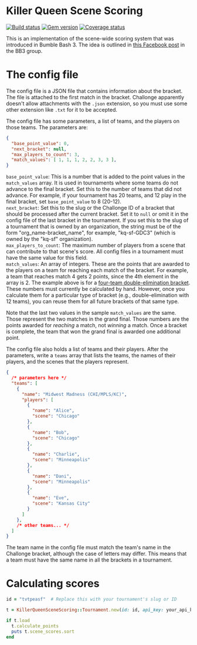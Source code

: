 # Killer Queen Scene Scoring
[![Build status](https://travis-ci.com/acidhelm/killer_queen_scene_scoring.svg?branch=master)](https://travis-ci.com/acidhelm/killer_queen_scene_scoring)
[![Gem version](https://badge.fury.io/rb/killer_queen_scene_scoring.svg)](https://badge.fury.io/rb/killer_queen_scene_scoring)
[![Coverage status](https://coveralls.io/repos/github/acidhelm/killer_queen_scene_scoring/badge.svg?branch=master)](https://coveralls.io/github/acidhelm/killer_queen_scene_scoring?branch=master)

This is an implementation of the scene-wide scoring system that was introduced
in Bumble Bash 3. The idea is outlined in
[this Facebook post](https://www.facebook.com/events/1788575457853671/permalink/1949400981771117)
in the BB3 group.

# The config file

The config file is a JSON file that contains information about the bracket.
The file is attached to the first match in the bracket.  Challonge apparently
doesn't allow attachments with the `.json` extension, so you must use some
other extension like `.txt` for it to be accepted.

The config file has some parameters, a list of teams, and the players on those
teams.  The parameters are:

```json
{
  "base_point_value": 0,
  "next_bracket": null,
  "max_players_to_count": 3,
  "match_values": [ 1, 1, 1, 2, 2, 3, 3 ],
}
```

`base_point_value`: This is a number that is added to the point values in the
`match_values` array.  It is used in tournaments where some teams do not advance
to the final bracket.  Set this to the number of teams that did not advance.
For example, if your tournament has 20 teams, and 12 play in the final bracket,
set `base_point_value` to 8 (20-12).  
`next_bracket`: Set this to the slug or the Challonge ID of a bracket that
should be processed after the current bracket.  Set it to `null` or omit it in
the config file of the last bracket in the tournament.  If you set this to the
slug of a tournament that is owned by an organization, the string must be of the form
"org_name-bracket_name", for example, "kq-sf-GDC3" (which is owned by the "kq-sf"
organization).  
`max_players_to_count`: The maximum number of players from a scene that can
contribute to that scene's score.  All config files in a tournament must have
the same value for this field.  
`match_values`: An array of integers.  These are the points that are awarded
to the players on a team for reaching each match of the bracket.  For example,
a team that reaches match 4 gets 2 points, since the 4th element in the array
is 2.  The example above is for a
[four-team double-elimination bracket](https://challonge.com/tvtpeasf).
These numbers must currently be calculated by hand.  However, once you calculate
them for a particular type of bracket (e.g., double-elimination with 12 teams),
you can reuse them for all future brackets of that same type.

Note that the last two values in the sample `match_values` are the same.
Those represent the two matches in the grand final.  Those numbers are the
points awarded for _reaching_ a match, not _winning_ a match.  Once a bracket is
complete, the team that won the grand final is awarded one additional point.

The config file also holds a list of teams and their players.  After the
parameters, write a `teams` array that lists the teams, the names of their
players, and the scenes that the players represent.

```json
{
  /* parameters here */
  "teams": [
    {
      "name": "Midwest Madness (CHI/MPLS/KC)",
      "players": [
        {
          "name": "Alice",
          "scene": "Chicago"
        },
        {
          "name": "Bob",
          "scene": "Chicago"
        },
        {
          "name": "Charlie",
          "scene": "Minneapolis"
        },
        {
          "name": "Dani",
          "scene": "Minneapolis"
        },
        {
          "name": "Eve",
          "scene": "Kansas City"
        }
      ]
    },
    /* other teams... */
  ]
}
```

The team name in the config file must match the team's name in the
Challonge bracket, although the case of letters may differ.  This means that
a team must have the same name in all the brackets in a tournament.

# Calculating scores

```ruby
id = "tvtpeasf"  # Replace this with your tournament's slug or ID

t = KillerQueenSceneScoring::Tournament.new(id: id, api_key: your_api_key)

if t.load
  t.calculate_points
  puts t.scene_scores.sort
end
```
